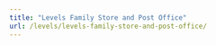 ```yaml
---
title: "Levels Family Store and Post Office"
url: /levels/levels-family-store-and-post-office/
---
```

